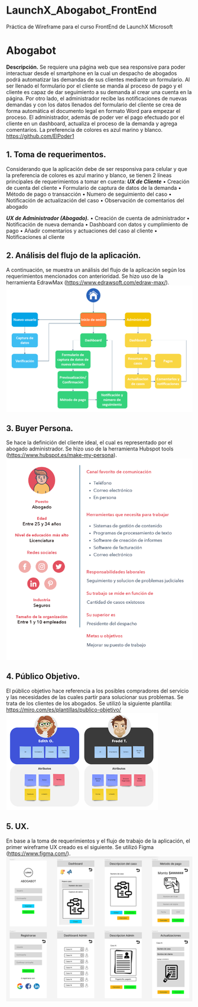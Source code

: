 # LaunchX_Abogabot_FrontEnd
Práctica de Wireframe para el curso FrontEnd de LaunchX Microsoft

# Abogabot

**Descripción.**
Se requiere una página web que sea responsive para poder interactuar desde el smartphone en la cual un despacho de abogados podrá automatizar las demandas de sus clientes mediante un formulario. Al ser llenado el formulario por el cliente se manda al proceso de pago y el cliente es capaz de dar seguimiento a su demanda al crear una cuenta en la página. Por otro lado, el administrador recibe las notificaciones de nuevas demandas y con los datos llenados del formulario del cliente se crea de forma automática el documento legal en formato Word para empezar el proceso. El administrador, además de poder ver el pago efectuado por el cliente en un dashboard, actualiza el proceso de la demanda y agrega comentarios. La preferencia de colores es azul marino y blanco.
https://github.com/ElPoder1

## **1. Toma de requerimentos.**
Considerando que la aplicación debe de ser responsiva para celular y que la preferencia de colores es azul marino y blanco, se tienen 2 líneas principales de requerimientos a tomar en cuenta:
***UX de Cliente***
•	Creación de cuenta del cliente
•	Formulario de captura de datos de la demanda
•	Método de pago o transacción
•	Numero de seguimiento del caso
•	Notificación de actualización del caso
•	Observación de comentarios del abogado

***UX de Administrador (Abogado).***
•	Creación de cuenta de administrador
•	Notificación de nueva demanda
•	Dashboard con datos y cumplimiento de pago
•	Añadir comentarios y actuaciones del caso al cliente
•	Notificaciones al cliente

## **2. Análisis del flujo de la aplicación.** 
A continuación, se muestra un análisis del flujo de la aplicación según los requerimientos mencionados con anterioridad. Se hizo uso de la herramienta EdrawMax (https://www.edrawsoft.com/edraw-max/).
![Flujo de aplicación](./images/diagramaDeFlujo.png)

## **3. Buyer Persona.**
Se hace la definición del cliente ideal, el cual es representado por el abogado administrador. Se hizo uso de la herramienta Hubspot tools (https://www.hubspot.es/make-my-persona).
![Buyer Persona](./images/buyerPersona.png)

## **4. Público Objetivo.**
El público objetivo hace referencia a los posibles compradores del servicio y las necesidades de las cuales partir para solucionar sus problemas. Se trata de los clientes de los abogados. Se utilizó la siguiente plantilla: https://miro.com/es/plantillas/publico-objetivo/ 
![Publico Objetivo](./images/publicoObjetivo.png)

## **5. UX.**
En base a la toma de requerimientos y el flujo de trabajo de la aplicación, el primer wireframe UX creado es el siguiente. Se utilizó Figma (https://www.figma.com/).
![UX](./images/UX.png)
